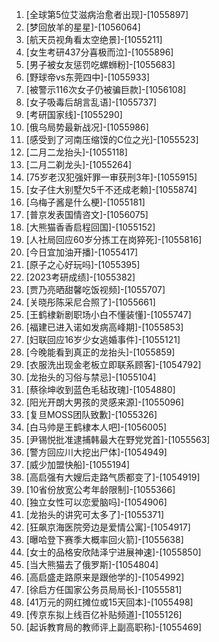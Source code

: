 
1. [全球第5位艾滋病治愈者出现]-[1055897]
1. [梦回放羊的星星]-[1056064]
1. [航天员视角看太空绝景]-[1055211]
1. [女生考研437分喜极而泣]-[1055896]
1. [男子被女友惩罚吃螺蛳粉]-[1055683]
1. [野球帝vs东莞四中]-[1055933]
1. [被警示116次女子仍被骗巨款]-[1056108]
1. [女子吸毒后胡言乱语]-[1055737]
1. [考研国家线]-[1055290]
1. [俄乌局势最新战况]-[1055986]
1. [感受到了河南压缩馍的C位之光]-[1055523]
1. [二月二龙抬头]-[1055118]
1. [二月二剃龙头]-[1055264]
1. [75岁老汉犯强奸罪一审获刑3年]-[1055915]
1. [女子住大别墅欠5千不还成老赖]-[1055874]
1. [乌梅子酱是什么梗]-[1055181]
1. [普京发表国情咨文]-[1056075]
1. [大熊猫香香启程回国]-[1055152]
1. [人社局回应60岁分拣工在岗猝死]-[1055816]
1. [今日宜加油开播]-[1055417]
1. [原子之心好玩吗]-[1055395]
1. [2023考研成绩]-[1055382]
1. [贾乃亮晒甜馨吃饭视频]-[1055707]
1. [关晓彤陈采尼合照了]-[1055661]
1. [王鹤棣新剧职场小白不懂装懂]-[1055747]
1. [福建已进入诺如发病高峰期]-[1055853]
1. [妇联回应16岁少女逃婚事件]-[1055121]
1. [今晚能看到真正的龙抬头]-[1055859]
1. [衣服洗出现金老板立即联系顾客]-[1054792]
1. [龙抬头的习俗与禁忌]-[1055104]
1. [蔡徐坤收到蓝色毛毡玫瑰]-[1054880]
1. [阳光开朗大男孩的灵感来源]-[1055096]
1. [复旦MOSS团队致歉]-[1055326]
1. [白马帅是王鹤棣本人吧]-[1056005]
1. [尹锡悦批准逮捕韩最大在野党党首]-[1055563]
1. [警方回应川大挖出尸体]-[1054949]
1. [威少加盟快船]-[1055194]
1. [高启强有大嫂后走路气质都变了]-[1054919]
1. [10省份放宽公考年龄限制]-[1055366]
1. [独立女性可以恋爱脑吗]-[1054906]
1. [龙抬头的讲究可太多了]-[1055371]
1. [狂飙京海医院旁边是爱情公寓]-[1054917]
1. [曝哈登下赛季大概率回火箭]-[1055638]
1. [女士的品格安欣陆泽宁进展神速]-[1055850]
1. [当大熊猫去了俄罗斯]-[1054804]
1. [高启盛走路原来是跟他学的]-[1054992]
1. [徐启方任国家公务员局局长]-[1055581]
1. [41万元的网红摊位或15天回本]-[1055498]
1. [传京东拟上线百亿补贴频道]-[1055126]
1. [起诉教育局的教师评上副高职称]-[1055469]